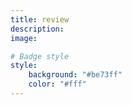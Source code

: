 ```yaml
---
title: review
description:
image:

# Badge style
style:
    background: "#be73ff"
    color: "#fff"
---
```

